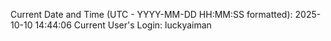 Current Date and Time (UTC - YYYY-MM-DD HH:MM:SS formatted): 2025-10-10 14:44:06
Current User's Login: luckyaiman
